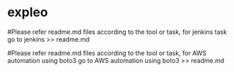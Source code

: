 # expleo

#Please refer readme.md files according to the tool or task, for jenkins task go to jenkins >> readme.md 


#Please refer readme.md files according to the tool or task, for AWS automation using boto3 go to AWS automation using boto3  >> readme.md 